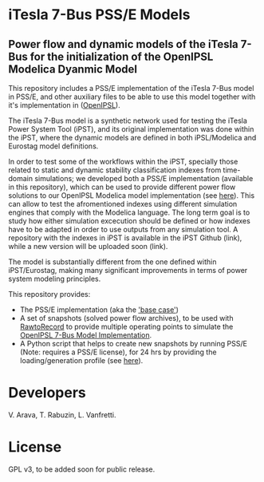 # iTesla 7-Bus PSS/E Models
## Power flow and dynamic models of the iTesla 7-Bus for the initialization of the OpenIPSL Modelica Dyanmic Model

This repository includes a PSS/E implementation of the iTesla 7-Bus model in PSS/E, and other auxiliary files to be able to use this model together with it's implementation in ([OpenIPSL](https://github.com/SmarTS-Lab/OpenIPSL)).

The iTesla 7-Bus model is a synthetic network used for testing the iTesla Power System Tool (iPST), and its original implementation was done within the iPST, where the dynamic models are defined in both iPSL/Modelica and Eurostag model definitions.

In order to test some of the workflows within the iPST, specially those related to static and dynamic stability classification indexes from time-domain simulations; we developed both a PSS/E implementation (available in this repository), which can be used to provide different power flow solutions to our OpenIPSL Modelica model implementation (see [here](https://github.com/SmarTS-Lab/OpenIPSL/tree/master/ApplicationExamples/SevenBus)).
This can allow to test the afromentioned indexes using different simulation engines that comply with the Modelica language. The long term goal is to study how either simulation excecution should be defined or how indexes have to be adapted in order to use outputs from any simulation tool. A repository with the indexes in iPST is available in the iPST Github (link), while a new version will be uploaded soon (link).

The model is substantially different from the one defined within iPST/Eurostag, making many significant improvements in terms of power system modeling principles.

This repository provides:
 - The PSS/E implementation (aka the ['base case'](https://github.com/SmarTS-Lab/7Bus/tree/master/PSSE))
 - A set of snapshots (solved power flow archives), to be used with [RawtoRecord](https://github.com/SmarTS-Lab/Raw2Record) to provide multiple operating points to simulate the [OpenIPSL 7-Bus Model Implementation](https://github.com/SmarTS-Lab/OpenIPSL/tree/master/ApplicationExamples/SevenBus).
 - A Python script that helps to create new snapshots by running PSS/E (Note: requires a PSS/E license), for 24 hrs by providing the loading/generation profile (see [here](https://github.com/SmarTS-Lab/7Bus/tree/master/PSSE/Sevenbus-snapshots)).

# Developers

V. Arava, T. Rabuzin, L. Vanfretti.

# License
GPL v3, to be added soon for public release.
